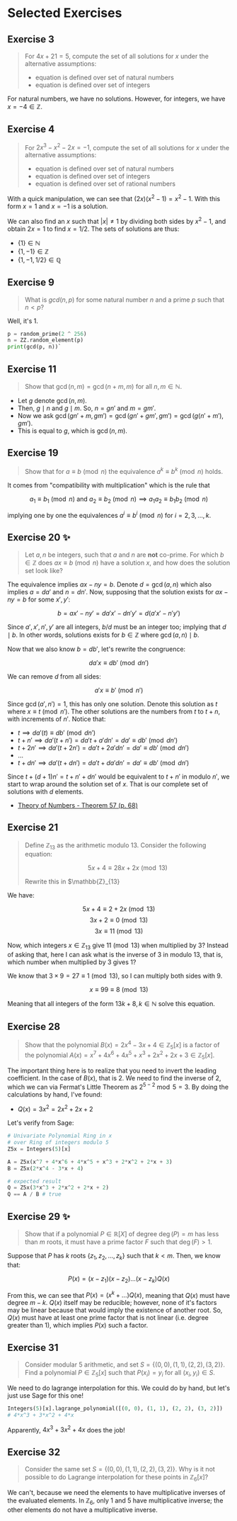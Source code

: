 # Selected Exercises

## Exercise 3

> For $4x + 21 = 5$, compute the set of all solutions for $x$ under the alternative assumptions:
>
> - equation is defined over set of natural numbers
> - equation is defined over set of integers

For natural numbers, we have no solutions. However, for integers, we have $x = -4 \in \mathbb{Z}$.

## Exercise 4

> For $2x^3 - x^2 - 2x = -1$, compute the set of all solutions for $x$ under the alternative assumptions:
>
> - equation is defined over set of natural numbers
> - equation is defined over set of integers
> - equation is defined over set of rational numbers

With a quick manipulation, we can see that $(2x)(x^2 - 1) = x^2 - 1$. With this form $x=1$ and $x=-1$ is a solution.

We can also find an $x$ such that $|x| \ne 1$ by dividing both sides by $x^2 - 1$, and obtain $2x=1$ to find $x=1/2$. The sets of solutions are thus:

- $\{1\} \in \mathbb{N}$
- $\{1, -1\} \in \mathbb{Z}$
- $\{1, -1, 1/2\} \in \mathbb{Q}$

## Exercise 9

> What is $gcd(n,p)$ for some natural number $n$ and a prime $p$ such that $n < p$?

Well, it's 1.

```py
p = random_prime(2 ^ 256)
n = ZZ.random_element(p)
print(gcd(p, n))`
```

## Exercise 11

> Show that $\gcd(n, m) = \gcd(n + m, m)$ for all $n, m \in \mathbb{N}$.

- Let $g$ denote $\gcd(n, m)$.
- Then, $g \mid n$ and $g \mid m$. So, $n = g n'$ and $m = g m'$.
- Now we ask $\gcd(g n' + m, g m') =\gcd(g n' + g m', g m') = \gcd(g(n' + m'), g m')$.
- This is equal to $g$, which is $\gcd(n, m)$.

## Exercise 19

> Show that for $a \equiv b \pmod{n}$ the equivalence $a^k \equiv b^k \pmod{n}$ holds.

It comes from "compatibility with multiplication" which is the rule that

$$
a_1 \equiv b_1 \pmod{n} \text{ and } a_2 \equiv b_2 \pmod{n} \implies a_1a_2 \equiv b_1b_2 \pmod{n}
$$

implying one by one the equivalences $a^i \equiv b^i \pmod{n}$ for $i = 2, 3, \ldots, k$.

## Exercise 20 ✨

> Let $a, n$ be integers, such that $a$ and $n$ are **not** co-prime. For which $b \in \mathbb{Z}$ does $ax \equiv b \pmod{n}$ have a solution $x$, and how does the solution set look like?

The equivalence implies $ax - ny = b$. Denote $d=\gcd(a, n)$ which also implies $a = da'$ and $n = dn'$. Now, supposing that the solution exists for $ax - ny = b$ for some $x', y'$:

$$b = ax' - ny' = da'x' - dn'y' = d(a'x' - n'y')$$

Since $a', x', n', y'$ are all integers, $b / d$ must be an integer too; implying that $d \mid b$. In other words, solutions exists for $b \in \mathbb{Z}$ where $\gcd(a, n) \mid b$.

Now that we also know $b = db'$, let's rewrite the congruence:

$$da'x \equiv db' \pmod{dn'}$$

We can remove $d$ from all sides:

$$a'x \equiv b' \pmod{n'}$$

Since $\gcd(a', n') = 1$, this has only one solution. Denote this solution as $t$ where $x \equiv t \pmod{n'}$. The other solutions are the numbers from $t$ to $t + n$, with increments of $n'$. Notice that:

- $t \implies da'(t) \equiv db' \pmod{dn'}$
- $t + n' \implies da'(t + n') = da't + a'dn' = da' \equiv db' \pmod{dn'}$
- $t + 2n' \implies da'(t + 2n') = da't + 2a'dn' = da' \equiv db' \pmod{dn'}$
- $\ldots$
- $t + dn' \implies da'(t + dn') = da't + da'dn' = da' \equiv db' \pmod{dn'}$

Since $t + (d+1)n' = t + n' + dn'$ would be equivalent to $t + n'$ in modulo $n'$, we start to wrap around the solution set of $x$. That is our complete set of solutions with $d$ elements.

- [Theory of Numbers - Theorem 57 (p. 68)](https://blngcc.files.wordpress.com/2008/11/hardy-wright-theory_of_numbers.pdf)

## Exercise 21

> Define $\mathbb{Z}_{13}$ as the arithmetic modulo 13. Consider the following equation:
>
> $$5x + 4 \equiv 28x +2x \pmod{13}$$
>
> Rewrite this in $\mathbb{Z}\_{13}

We have:

$$5x + 4 \equiv 2 + 2x \pmod{13}$$
$$3x + 2 \equiv 0 \pmod{13}$$
$$3x \equiv 11 \pmod{13}$$

Now, which integers $x \in \mathbb{Z}_{13}$ give $11 \pmod{13}$ when multiplied by 3? Instead of asking that, here I can ask what is the inverse of 3 in modulo 13, that is, which number when multiplied by 3 gives 1?

We know that $3 \times 9 = 27 \equiv 1 \pmod{13}$, so I can multiply both sides with 9.

$$x \equiv 99 \equiv 8 \pmod{13}$$

Meaning that all integers of the form $13k+8, k \in \mathbb{N}$ solve this equation.

## Exercise 28

> Show that the polynomial $B(x) = 2x^4 -3x +4 \in \mathbb{Z}_5[x]$ is a factor of the polynomial $A(x) = x^7 + 4x^6 + 4x^5 + x^3 + 2x^2 + 2x + 3 \in \mathbb{Z}_5[x]$.

The important thing here is to realize that you need to invert the leading coefficient. In the case of $B(x)$, that is 2. We need to find the inverse of 2, which we can via Fermat's Little Theorem as $2^{5-2} \bmod 5 = 3$. By doing the calculations by hand, I've found:

- $Q(x) = 3x^2 = 2x^2 + 2x + 2$

Let's verify from Sage:

```py
# Univariate Polynomial Ring in x
# over Ring of integers modulo 5
Z5x = Integers(5)[x]

A = Z5x(x^7 + 4*x^6 + 4*x^5 + x^3 + 2*x^2 + 2*x + 3)
B = Z5x(2*x^4 - 3*x + 4)

# expected result
Q = Z5x(3*x^3 + 2*x^2 + 2*x + 2)
Q == A / B # true
```

## Exercise 29 ✨

> Show that if a polynomial $P \in \mathbb{R}[X]$ of degree $\deg(P) = m$ has less than $m$ roots, it must have a prime factor $F$ such that $\deg(F) > 1$.

Suppose that $P$ has $k$ roots $\{z_1, z_2, \ldots, z_k\}$ such that $k < m$. Then, we know that:

$$
P(x) = (x - z_1)(x - z_2)\ldots(x - z_k)Q(x)
$$

From this, we can see that $P(x) = (x^k + \ldots)Q(x)$, meaning that $Q(x)$ must have degree $m - k$. $Q(x)$ itself may be reducible; however, none of it's factors may be linear because that would imply the existence of another root. So, $Q(x)$ must have at least one prime factor that is not linear (i.e. degree greater than 1), which implies $P(x)$ such a factor.

## Exercise 31

> Consider modular 5 arithmetic, and set $S = \{(0, 0), (1, 1), (2, 2), (3, 2)\}$. Find a polynomial $P \in \mathbb{Z}_5[x]$ such that $P(x_i) = y_i$ for all $(x_i, y_i) \in S$.

We need to do lagrange interpolation for this. We could do by hand, but let's just use Sage for this one!

```py
Integers(5)[x].lagrange_polynomial([(0, 0), (1, 1), (2, 2), (3, 2)])
# 4*x^3 + 3*x^2 + 4*x
```

Apparently, $4x^3 + 3x^2 + 4x$ does the job!

## Exercise 32

> Consider the same set $S = \{(0, 0), (1, 1), (2, 2), (3, 2)\}$. Why is it not possible to do Lagrange interpolation for these points in $\mathbb{Z}_6[x]$?

We can't, because we need the elements to have multiplicative inverses of the evaluated elements. In $\mathbb{Z}_6$, only 1 and 5 have multiplicative inverse; the other elements do not have a multiplicative inverse.
